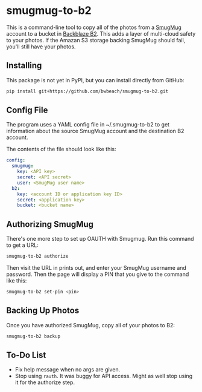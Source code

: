 # smugmug-to-b2

This is a command-line tool to copy all of the photos from a 
[SmugMug](https://smugmug.com) account to a bucket in 
[Backblaze B2](https://www.backblaze.com/b2/cloud-storage.html). 
This adds a layer of multi-cloud safety to your photos.  If the
Amazan S3 storage backing SmugMug should fail, you'll still have
your photos.

## Installing

This package is not yet in PyPI, but you can install directly from GitHub:

```bash
pip install git+https://github.com/bwbeach/smugmug-to-b2.git
```

## Config File

The program uses a YAML config file in ~/.smugmug-to-b2 to get
information about the source SmugMug account and the destination
B2 account.

The contents of the file should look like this:

```yaml
config:
  smugmug:
    key: <API key>
    secret: <API secret>
    user: <SmugMug user name>
  b2:
    key: <account ID or application key ID>
    secret: <application key>
    bucket: <bucket name>

```

## Authorizing SmugMug

There's one more step to set up OAUTH with Smugmug.  Run this command
to get a URL:

```bash
smugmug-to-b2 authorize
```

Then visit the URL in prints out, and enter your SmugMug username
and password.  Then the page will display a PIN that you give to
the command like this:

```bash
smugmug-to-b2 set-pin <pin>
```

## Backing Up Photos

Once you have authorized SmugMug, copy all of your photos to B2:

```bash
smugmug-to-b2 backup
```

## To-Do List

* Fix help message when no args are given.
* Stop using `rauth`.  It was buggy for API access.  Might as well stop using it for the authorize step.